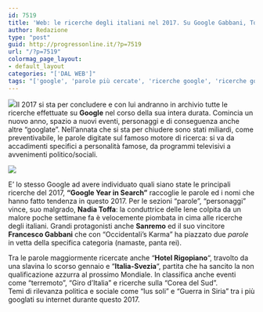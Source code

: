 ```yaml
---
id: 7519
title: 'Web: le ricerche degli italiani nel 2017. Su Google Gabbani, Toffa e&#8230;Italia-Svezia'
author: Redazione
type: "post"
guid: http://progressonline.it/?p=7519
url: "/?p=7519"
colormag_page_layout:
- default_layout
categories: "['DAL WEB']"
tags: "['google', 'parole più cercate', 'ricerche google', 'ricerche google 2017']"
---
```


![](https://progressonline.it/wp-content/uploads/2017/12/italia-svezia-300x169.jpg)Il 2017 si sta per concludere e con lui andranno in archivio tutte le ricerche effettuate su **Google** nel corso della sua intera durata. Comincia un nuovo anno, spazio a nuovi eventi, personaggi e di conseguenza anche altre “googlate”. Nell’annata che si sta per chiudere sono stati miliardi, come preventivabile, le parole digitate sul famoso motore di ricerca: si va da accadimenti specifici a personalità famose, da programmi televisivi a avvenimenti politico/sociali.

![](https://progressonline.it/wp-content/uploads/2017/12/toffa-300x171.jpg)

E’ lo stesso Google ad avere individuato quali siano state le principali ricerche del 2017, **“Google Year in Search”** raccoglie le parole ed i nomi che hanno fatto tendenza in questo 2017. Per le sezioni “parole”, “personaggi” vince, suo malgrado, **Nadia Toffa**: la conduttrice delle Iene colpita da un malore poche settimane fa è velocemente piombata in cima alle ricerche degli italiani. Grandi protagonisti anche **Sanremo** ed il suo vincitore **Francesco Gabbani** che con “Occidentali’s Karma” ha piazzato due *parole* in vetta della specifica categoria (namaste, panta rei).

Tra le parole maggiormente ricercate anche “**Hotel Rigopiano**“, travolto da una slavina lo scorso gennaio e “**Italia-Svezia**“, partita che ha sancito la non qualificazione azzurra al prossimo Mondiale. In classifica anche eventi come “terremoto”, “Giro d’Italia” e ricerche sulla “Corea del Sud”.  
Temi di rilevanza politica e sociale come “Ius soli” e “Guerra in Siria” tra i più googlati su internet durante questo 2017.